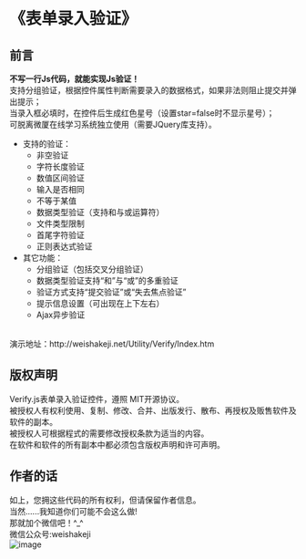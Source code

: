 ﻿
# 《表单录入验证》

## 前言
<b>不写一行Js代码，就能实现Js验证！</b><br/>
支持分组验证，根据控件属性判断需要录入的数据格式，如果非法则阻止提交并弹出提示；<br/>
当录入框必填时，在控件后生成红色星号（设置star=false时不显示星号）；<br/>
可脱离微厦在线学习系统独立使用（需要JQuery库支持）。<br/>
- 支持的验证：
   - 非空验证
   - 字符长度验证
   - 数值区间验证
   - 输入是否相同
   - 不等于某值
   - 数据类型验证（支持和与或运算符）
   - 文件类型限制
   - 首尾字符验证
   - 正则表达式验证 
- 其它功能：
   - 分组验证（包括交叉分组验证）
   - 数据类型验证支持“和”与“或”的多重验证
   - 验证方式支持“提交验证”或“失去焦点验证”
   - 提示信息设置（可出现在上下左右）
   - Ajax异步验证
<br/>
演示地址：http://weishakeji.net/Utility/Verify/Index.htm
 <br/>
 
## 版权声明
Verify.js表单录入验证控件，遵照 MIT开源协议。<br/>
被授权人有权利使用、复制、修改、合并、出版发行、散布、再授权及贩售软件及软件的副本。<br/>
被授权人可根据程式的需要修改授权条款为适当的内容。<br/>
在软件和软件的所有副本中都必须包含版权声明和许可声明。<br/>

## 作者的话
如上，您拥这些代码的所有权利，但请保留作者信息。<br/>
当然......我知道你们可能不会这么做!<br/>
那就加个微信吧！^_^<br/>
微信公众号:weishakeji<br/>
![image](https://github.com/weishakeji/Verify_Js/blob/master/Images/qr.png)

